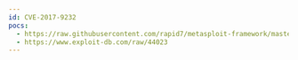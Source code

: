 ```yaml
---
id: CVE-2017-9232
pocs:
  - https://raw.githubusercontent.com/rapid7/metasploit-framework/master/modules/exploits/linux/local/juju_run_agent_priv_esc.rb
  - https://www.exploit-db.com/raw/44023
---
```

